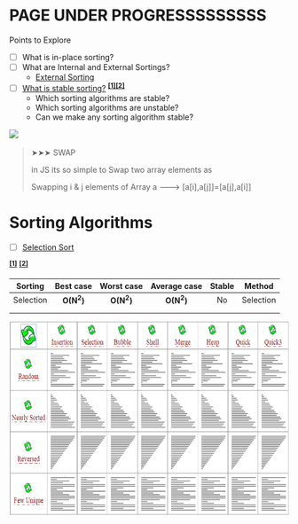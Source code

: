 # PAGE UNDER PROGRESSSSSSSSS

Points to Explore

<!-- # Topics -->

- [ ] What is in-place sorting?
- [ ] What are Internal and External Sortings?
  - [External Sorting](https://www.geeksforgeeks.org/external-sorting/)
- [ ] [What is stable sorting?](https://www.geeksforgeeks.org/stability-in-sorting-algorithms/) **<sup>[[1]](https://en.wikipedia.org/wiki/Sorting_algorithm#Stability)</sup><sup>[[2]](http://homepages.math.uic.edu/~leon/cs-mcs401-s08/handouts/stability.pdf)</sup>**
  - Which sorting algorithms are stable?
  - Which sorting algorithms are unstable?
  - Can we make any sorting algorithm stable?





<img src="https://img.shields.io/badge/🔖TidBit-orange?style=plastic"/>

> ➤➤➤ SWAP
> 
> in JS its so simple to Swap two array elements as
> 
> Swapping i & j elements of Array a ---> [a[i],a[j]]=[a[j],a[i]]




# Sorting Algorithms

- [ ] [Selection Sort](AllSortingAlgorithms.md#selection-sort)



<!-- 
|       |   Topic    | ReadMe | Complexity |
| :---: | :--------: | :----: | :--------: |
|  [ ]  | Algorithms |  link  |    `B`     |
 -->

**<sup>[[1]](https://www.geeksforgeeks.org/fundamentals-of-algorithms/)</sup>** **<sup>[[2]](https://www.includehelp.com/data-structure-tutorial/algorithm-and-its-types.aspx)</sup>**




|  Sorting  |      Best case       |      Worst case      |     Average case     | Stable |  Method   |
| :-------: | :------------------: | :------------------: | :------------------: | :----: | :-------: |
| Selection | **O(N<sup>2</sup>)** | **O(N<sup>2</sup>)** | **O(N<sup>2</sup>)** |   No   | Selection |
|           |                      |                      |                      |        |
|           |                      |                      |                      |        |

<p align="center">
  <img width="700" height="350" src="../../../PlayGround/ResourcesFiles/Algorithms_DataStructures/sorting/AllAlgorithms_.gif" alt="AllAlgorithms">
</p>
